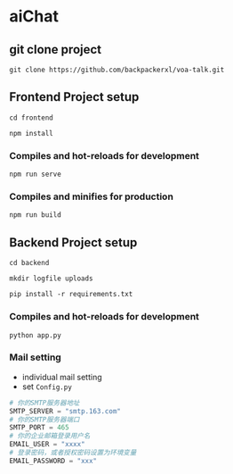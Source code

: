# aiChat

## git clone project

```commandline
git clone https://github.com/backpackerxl/voa-talk.git
```

## Frontend Project setup

```commandline
cd frontend
```

```
npm install
```

### Compiles and hot-reloads for development

```
npm run serve
```

### Compiles and minifies for production

```
npm run build
```

## Backend Project setup

```commandline
cd backend
```

```commandline
mkdir logfile uploads
```

```
pip install -r requirements.txt
```

### Compiles and hot-reloads for development

```
python app.py
```

### Mail setting
- individual mail setting
- set `Config.py`

```python
# 你的SMTP服务器地址
SMTP_SERVER = "smtp.163.com"
# 你的SMTP服务器端口
SMTP_PORT = 465
# 你的企业邮箱登录用户名
EMAIL_USER = "xxxx"
# 登录密码，或者授权密码设置为环境变量
EMAIL_PASSWORD = "xxx"
```
